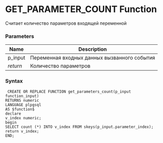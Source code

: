 # **GET_PARAMETER_COUNT Function**
Считает количество параметров входящей переменной

### Parameters
| Name     | Description                                  |
|----------|----------------------------------------------|
| p_input  | Переменная входных данных вызванного события |
| *return* | Количество параметров                        |

### Syntax
     CREATE OR REPLACE FUNCTION get_parameters_count(p_input function_input)
    RETURNS numeric
    LANGUAGE plpgsql
    AS $function$
    declare
    v_index numeric;
    begin
    SELECT count (*) INTO v_index FROM skeys(p_input.parameter_index);
    return v_index;
    END;
